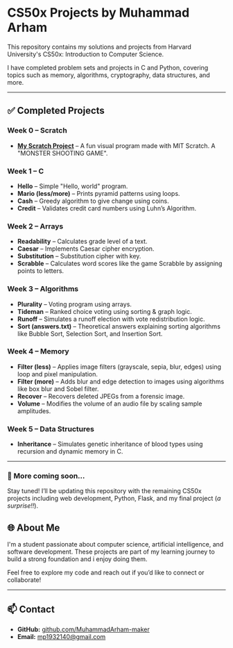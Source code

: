 # CS50x Projects by Muhammad Arham

This repository contains my solutions and projects from Harvard University's CS50x: Introduction to Computer Science.

I have completed problem sets and projects in C and Python, covering topics such as memory, algorithms, cryptography, data structures, and more.

---

## ✅ Completed Projects

### Week 0 – Scratch
- **[My Scratch Project]((https://scratch.mit.edu/projects/1201280373/))** – A fun visual program made with MIT Scratch. A "MONSTER SHOOTING GAME".

### Week 1 – C
- **Hello** – Simple "Hello, world" program.
- **Mario (less/more)** – Prints pyramid patterns using loops.
- **Cash** – Greedy algorithm to give change using coins.
- **Credit** – Validates credit card numbers using Luhn’s Algorithm.

### Week 2 – Arrays
- **Readability** – Calculates grade level of a text.
- **Caesar** – Implements Caesar cipher encryption.
- **Substitution** – Substitution cipher with key.
- **Scrabble** – Calculates word scores like the game Scrabble by assigning points to letters.

### Week 3 – Algorithms
- **Plurality** – Voting program using arrays.
- **Tideman** – Ranked choice voting using sorting & graph logic.
- **Runoff** – Simulates a runoff election with vote redistribution logic.
- **Sort (answers.txt)** – Theoretical answers explaining sorting algorithms like Bubble Sort, Selection Sort, and Insertion Sort.

### Week 4 – Memory
- **Filter (less)** – Applies image filters (grayscale, sepia, blur, edges) using loop and pixel manipulation.
- **Filter (more)** – Adds blur and edge detection to images using algorithms like box blur and Sobel filter.
- **Recover** – Recovers deleted JPEGs from a forensic image.
- **Volume** – Modifies the volume of an audio file by scaling sample amplitudes.

### Week 5 – Data Structures
- **Inheritance** – Simulates genetic inheritance of blood types using recursion and dynamic memory in C.

---
### 🚧 More coming soon...
Stay tuned! I’ll be updating this repository with the remaining CS50x projects including web development, Python, Flask, and my final project (*a surprise!!*).


## 🌐 About Me

I'm a student passionate about computer science, artificial intelligence, and software development. These projects are part of my learning journey to build a strong foundation and i enjoy doing them.

Feel free to explore my code and reach out if you’d like to connect or collaborate!

---

## 📫 Contact

- **GitHub:** [github.com/MuhammadArham-maker](https://github.com/MuhammadArham-maker)
- **Email:** mp1932140@gmail.com
